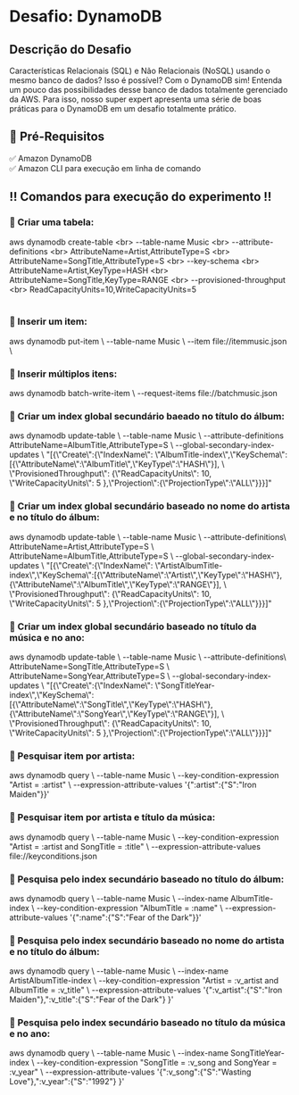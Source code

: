 <h1> Desafio: DynamoDB</h1>

<h2>Descrição do Desafio</h2>
<p>
Características Relacionais (SQL) e Não Relacionais (NoSQL) usando o mesmo banco de dados? Isso é possível? Com o DynamoDB sim! Entenda um pouco das possibilidades desse banco de dados totalmente gerenciado da AWS. Para isso, nosso super expert apresenta uma série de boas práticas para o DynamoDB em um desafio totalmente prático. 
</p>

<h2>🛑 Pré-Requisitos</h2>

<p>
✅ Amazon DynamoDB<br>
✅ Amazon CLI para execução em linha de comando<br>
</p>

<h2> ‼️ Comandos para execução do experimento ‼️</h2>

<h3>🔻 Criar uma tabela:</h3> 

aws dynamodb create-table \<br>
    --table-name Music \<br>
    --attribute-definitions \<br>
        AttributeName=Artist,AttributeType=S \<br>
        AttributeName=SongTitle,AttributeType=S \<br>
    --key-schema \<br>
        AttributeName=Artist,KeyType=HASH \<br>
        AttributeName=SongTitle,KeyType=RANGE \<br>
    --provisioned-throughput \<br>
        ReadCapacityUnits=10,WriteCapacityUnits=5<br>
<br>

<h3>🔻 Inserir um item:</h3> 
aws dynamodb put-item \
    --table-name Music \
    --item file://itemmusic.json \
<br>

<h3>🔻 Inserir múltiplos itens:</h3> 
aws dynamodb batch-write-item \
    --request-items file://batchmusic.json
<br>

<h3>🔻 Criar um index global secundário baeado no título do álbum:</h3> 
aws dynamodb update-table \
    --table-name Music \
    --attribute-definitions AttributeName=AlbumTitle,AttributeType=S \
    --global-secondary-index-updates \
        "[{\"Create\":{\"IndexName\": \"AlbumTitle-index\",\"KeySchema\":[{\"AttributeName\":\"AlbumTitle\",\"KeyType\":\"HASH\"}], \
        \"ProvisionedThroughput\": {\"ReadCapacityUnits\": 10, \"WriteCapacityUnits\": 5      },\"Projection\":{\"ProjectionType\":\"ALL\"}}}]"
<br>

<h3>🔻 Criar um index global secundário baseado no nome do artista e no título do álbum:</h3> 
aws dynamodb update-table \
    --table-name Music \
    --attribute-definitions\
        AttributeName=Artist,AttributeType=S \
        AttributeName=AlbumTitle,AttributeType=S \
    --global-secondary-index-updates \
        "[{\"Create\":{\"IndexName\": \"ArtistAlbumTitle-index\",\"KeySchema\":[{\"AttributeName\":\"Artist\",\"KeyType\":\"HASH\"}, {\"AttributeName\":\"AlbumTitle\",\"KeyType\":\"RANGE\"}], \
        \"ProvisionedThroughput\": {\"ReadCapacityUnits\": 10, \"WriteCapacityUnits\": 5      },\"Projection\":{\"ProjectionType\":\"ALL\"}}}]"
<br>

<h3>🔻  Criar um index global secundário baseado no título da música e no ano:</h3> 
aws dynamodb update-table \
    --table-name Music \
    --attribute-definitions\
        AttributeName=SongTitle,AttributeType=S \
        AttributeName=SongYear,AttributeType=S \
    --global-secondary-index-updates \
        "[{\"Create\":{\"IndexName\": \"SongTitleYear-index\",\"KeySchema\":[{\"AttributeName\":\"SongTitle\",\"KeyType\":\"HASH\"}, {\"AttributeName\":\"SongYear\",\"KeyType\":\"RANGE\"}], \
        \"ProvisionedThroughput\": {\"ReadCapacityUnits\": 10, \"WriteCapacityUnits\": 5      },\"Projection\":{\"ProjectionType\":\"ALL\"}}}]"
<br>

<h3>🔻 Pesquisar item por artista:</h3> 
aws dynamodb query \
    --table-name Music \
    --key-condition-expression "Artist = :artist" \
    --expression-attribute-values  '{":artist":{"S":"Iron Maiden"}}'
<br>

<h3>🔻 Pesquisar item por artista e título da música:</h3> 
aws dynamodb query \
    --table-name Music \
    --key-condition-expression "Artist = :artist and SongTitle = :title" \
    --expression-attribute-values file://keyconditions.json
<br>

<h3>🔻 Pesquisa pelo index secundário baseado no título do álbum:</h3> 
aws dynamodb query \
    --table-name Music \
    --index-name AlbumTitle-index \
    --key-condition-expression "AlbumTitle = :name" \
    --expression-attribute-values  '{":name":{"S":"Fear of the Dark"}}'
<br>

<h3>🔻 Pesquisa pelo index secundário baseado no nome do artista e no título do álbum:</h3> 
aws dynamodb query \
    --table-name Music \
    --index-name ArtistAlbumTitle-index \
    --key-condition-expression "Artist = :v_artist and AlbumTitle = :v_title" \
    --expression-attribute-values  '{":v_artist":{"S":"Iron Maiden"},":v_title":{"S":"Fear of the Dark"} }'
<br>

<h3>🔻 Pesquisa pelo index secundário baseado no título da música e no ano:</h3> 
aws dynamodb query \
    --table-name Music \
    --index-name SongTitleYear-index \
    --key-condition-expression "SongTitle = :v_song and SongYear = :v_year" \
    --expression-attribute-values  '{":v_song":{"S":"Wasting Love"},":v_year":{"S":"1992"} }'
<br>
